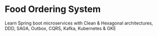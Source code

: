 # Food Ordering System
 Learn Spring boot microservices with Clean & Hexagonal architectures, DDD, SAGA, Outbox, CQRS, Kafka, Kubernetes & GKE
